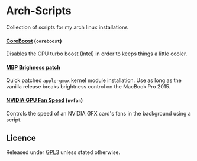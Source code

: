 # Arch-Scripts

Collection of scripts for my arch linux installations

#### [CoreBoost](coreboost/README.md) (`coreboost`)

Disables the CPU turbo boost (Intel) in order to keeps things a little cooler.

#### [MBP Brighness patch](mbp-brightness-patch/README.md)

Quick patched `apple-gmux` kernel module installation. 
Use as long as the vanilla release breaks brightness control on the MacBook Pro 2015.

#### [NVIDIA GPU Fan Speed](nvfan/README.md) (`nvfan`)

Controls the speed of an NVIDIA GFX card's fans in the background using a script.

## Licence

Released under [GPL3](LICENSE) unless stated otherwise.
